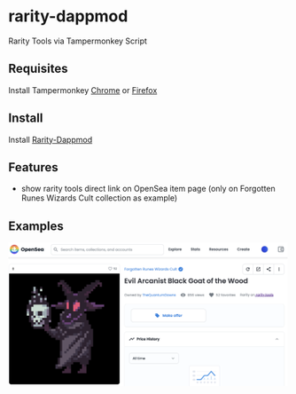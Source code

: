 # rarity-dappmod
Rarity Tools via Tampermonkey Script

## Requisites

Install Tampermonkey [Chrome](https://chrome.google.com/webstore/detail/tampermonkey/dhdgffkkebhmkfjojejmpbldmpobfkfo) or [Firefox](https://addons.mozilla.org/it/firefox/addon/tampermonkey/)

## Install

Install [Rarity-Dappmod](https://github.com/emilianobonassi/rarity-dappmod/raw/main/rarity-dappmod.user.js)

## Features
- show rarity tools direct link on OpenSea item page (only on Forgotten Runes Wizards Cult collection as example)

## Examples
![Rarity Tools on OpenSea](example.png)
